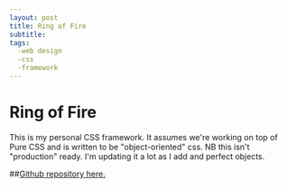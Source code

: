 ```yaml
---
layout: post
title: Ring of Fire
subtitle:
tags:
  -web design
  -css
  -framework
---
```


# Ring of Fire

This is my personal CSS framework. It assumes we're working on top of Pure CSS and is written to be "object-oriented" css. NB this isn't "production" ready. I'm updating it a lot as I add and perfect objects.

##[Github repository here.](https://github.com/johnmccartin/ring-of-fire)


